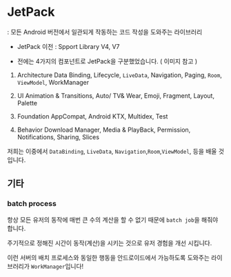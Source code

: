 # JetPack

: 모든 Android 버전에서 일관되게 작동하는 코드 작성을 도와주는 라이브러리

- JetPack 이전 : Spport Library V4, V7

- 전에는 4가지의 컴포넌트로 JetPack을 구분했었습니다. ( 이미지 참고 )

1. Architecture
   Data Binding, Lifecycle, `LiveData`, Navigation, Paging, `Room`, `ViewModel`, WorkManager

2. UI
   Animation & Transitions, Auto/ TV& Wear, Emoji, Fragment, Layout, Palette

3. Foundation
   AppCompat, Android KTX, Multidex, Test

4. Behavior
   Download Manager, Media & PlayBack, Permission, Notifications, Sharing, Slices

저희는 이중에서 `DataBinding`, `LiveData`, `Navigation`,`Room`,`ViewModel`, 등을 배울 것입니다.

## 기타

### batch process

항상 모든 유저의 동작에 매번 큰 수의 계산을 할 수 없기 때문에 `batch job`을 해줘야 합니다.

주기적으로 정해진 시간이 동작(계산)을 시키는 것으로 유저 경험을 개선 시킵니다.

이런 서버의 배치 프로세스와 동일한 행동을 안드로이드에서 가능하도록 도와주는 라이브러리가 `WorkManager`입니다!
